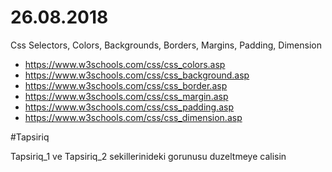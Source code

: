 # 26.08.2018

 Css 
 Selectors, 
 Colors,
 Backgrounds,
 Borders,
 Margins,
 Padding,
 Dimension
 
 - https://www.w3schools.com/css/css_colors.asp
 - https://www.w3schools.com/css/css_background.asp
 - https://www.w3schools.com/css/css_border.asp
 - https://www.w3schools.com/css/css_margin.asp
 - https://www.w3schools.com/css/css_padding.asp
 - https://www.w3schools.com/css/css_dimension.asp
 
 #Tapsiriq 
 
 Tapsiriq_1 ve Tapsiriq_2 sekillerinideki gorunusu duzeltmeye calisin
